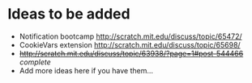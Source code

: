 # Ideas to be added #

 - Notification bootcamp http://scratch.mit.edu/discuss/topic/65472/
 - CookieVars extension http://scratch.mit.edu/discuss/topic/65698/
 - ~~http://scratch.mit.edu/discuss/topic/63938/?page=1#post-544466~~ *complete*
 - Add more ideas here if you have them...
